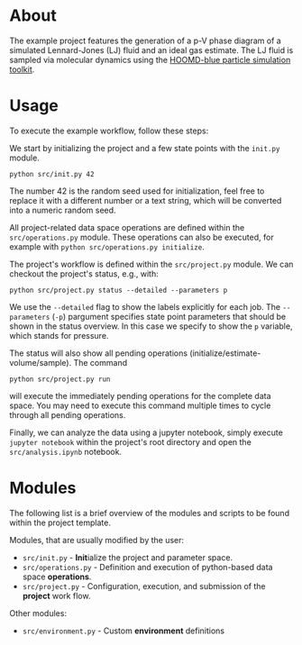 # About

The example project features the generation of a p-V phase diagram of a simulated Lennard-Jones (LJ) fluid and an ideal gas estimate.
The LJ fluid is sampled via molecular dynamics using the [HOOMD-blue particle simulation toolkit](https://glotzerlab.engin.umich.edu/hoomd-blue/).

# Usage

To execute the example workflow, follow these steps:

We start by initializing the project and a few state points with the `init.py` module.
```
python src/init.py 42
```
The number 42 is the random seed used for initialization, feel free to replace it with a different number or a text string, which will be converted into a numeric random seed.

All project-related data space operations are defined within the `src/operations.py` module.
These operations can also be executed, for example with `python src/operations.py initialize`.

The project's workflow is defined within the `src/project.py` module.
We can checkout the project's status, e.g., with:
```
python src/project.py status --detailed --parameters p
```
We use the ``--detailed`` flag to show the labels explicitly for each job.
The ``--parameters`` (``-p``) pargument specifies state point parameters that should be shown in the status overview.
In this case we specify to show the `p` variable, which stands for pressure.

The status will also show all pending operations (initialize/estimate-volume/sample).
The command
```
python src/project.py run
```
will execute the immediately pending operations for the complete data space.
You may need to execute this command multiple times to cycle through all pending operations.

Finally, we can analyze the data using a jupyter notebook, simply execute ``jupyter notebook`` within the project's root directory and open the `src/analysis.ipynb` notebook.

# Modules

The following list is a brief overview of the modules and scripts to be found within the project template.

Modules, that are usually modified by the user:

 * ``src/init.py`` - **Init**ialize the project and parameter space.
 * ``src/operations.py`` - Definition and execution of python-based data space **operations**.
 * ``src/project.py`` - Configuration, execution, and submission of the **project** work flow.

Other modules:

  * ``src/environment.py`` - Custom **environment** definitions